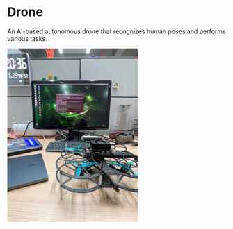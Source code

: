 # Drone

An AI-based autonomous drone that recognizes human poses and performs various tasks.  


<img src="offboard/drone.png" alt="Drone Example" width="300"/>
